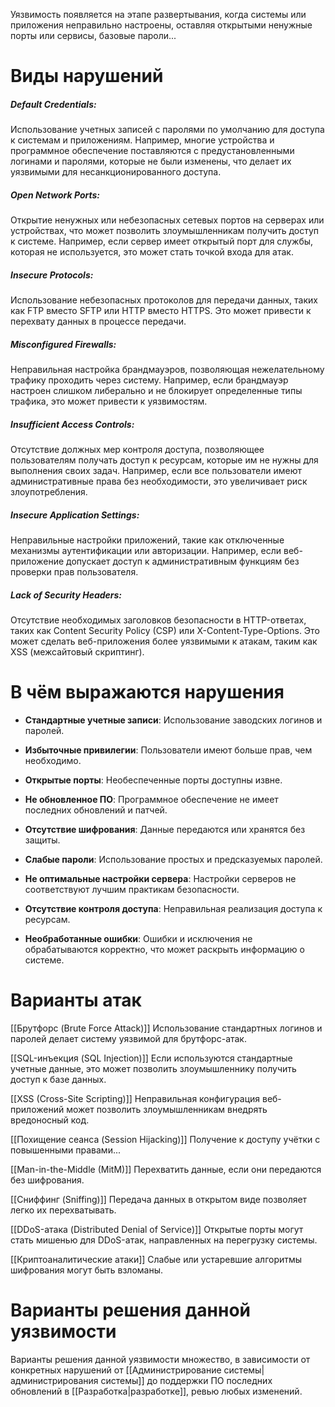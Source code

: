 
Уязвимость появляется на этапе развертывания, когда системы или приложения неправильно настроены, оставляя открытыми ненужные порты или сервисы, базовые пароли...
# Виды нарушений

##### Default Credentials:
Использование учетных записей с паролями по умолчанию для доступа к системам и приложениям. Например, многие устройства и программное обеспечение поставляются с предустановленными логинами и паролями, которые не были изменены, что делает их уязвимыми для несанкционированного доступа.

##### Open Network Ports:
Открытие ненужных или небезопасных сетевых портов на серверах или устройствах, что может позволить злоумышленникам получить доступ к системе. Например, если сервер имеет открытый порт для службы, которая не используется, это может стать точкой входа для атак.

##### Insecure Protocols:
Использование небезопасных протоколов для передачи данных, таких как FTP вместо SFTP или HTTP вместо HTTPS. Это может привести к перехвату данных в процессе передачи.

##### Misconfigured Firewalls:
Неправильная настройка брандмауэров, позволяющая нежелательному трафику проходить через систему. Например, если брандмауэр настроен слишком либерально и не блокирует определенные типы трафика, это может привести к уязвимостям.

##### Insufficient Access Controls:
Отсутствие должных мер контроля доступа, позволяющее пользователям получать доступ к ресурсам, которые им не нужны для выполнения своих задач. Например, если все пользователи имеют административные права без необходимости, это увеличивает риск злоупотребления.

##### Insecure Application Settings:
Неправильные настройки приложений, такие как отключенные механизмы аутентификации или авторизации. Например, если веб-приложение допускает доступ к административным функциям без проверки прав пользователя.

##### Lack of Security Headers:
Отсутствие необходимых заголовков безопасности в HTTP-ответах, таких как Content Security Policy (CSP) или X-Content-Type-Options. Это может сделать веб-приложения более уязвимыми к атакам, таким как XSS (межсайтовый скриптинг).

# В чём выражаются нарушения 

- **Стандартные учетные записи**: Использование заводских логинов и паролей.

- **Избыточные привилегии**: Пользователи имеют больше прав, чем необходимо.

- **Открытые порты**: Необеспеченные порты доступны извне.

- **Не обновленное ПО**: Программное обеспечение не имеет последних обновлений и патчей.

 - **Отсутствие шифрования**: Данные передаются или хранятся без защиты.

- **Слабые пароли**: Использование простых и предсказуемых паролей.

- **Не оптимальные настройки сервера**: Настройки серверов не соответствуют лучшим практикам безопасности.

- **Отсутствие контроля доступа**: Неправильная реализация доступа к ресурсам.

- **Необработанные ошибки**: Ошибки и исключения не обрабатываются корректно, что может раскрыть информацию о системе.

# Варианты атак

[[Брутфорс (Brute Force Attack)]] Использование стандартных логинов и паролей делает систему уязвимой для брутфорс-атак.

[[SQL-инъекция (SQL Injection)]] Если используются стандартные учетные данные, это может позволить злоумышленнику получить доступ к базе данных.

[[XSS (Cross-Site Scripting)]]  Неправильная конфигурация веб-приложений может позволить злоумышленникам внедрять вредоносный код.

[[Похищение сеанса (Session Hijacking)]] Получение к доступу учётки с повышенными правами...

[[Man-in-the-Middle (MitM)]] Перехватить данные, если они передаются без шифрования.

[[Сниффинг (Sniffing)]]  Передача данных в открытом виде позволяет легко их перехватывать.

[[DDoS-атака (Distributed Denial of Service)]] Открытые порты могут стать мишенью для DDoS-атак, направленных на перегрузку системы.

[[Криптоаналитические атаки]] Слабые или устаревшие алгоритмы шифрования могут быть взломаны.

# Варианты решения данной уязвимости

Варианты решения данной уязвимости множество, в зависимости от конкретных нарушений от [[Администрирование системы|администрирования системы]] до поддержки ПО последних обновлений в [[Разработка|разработке]], ревью любых изменений.

